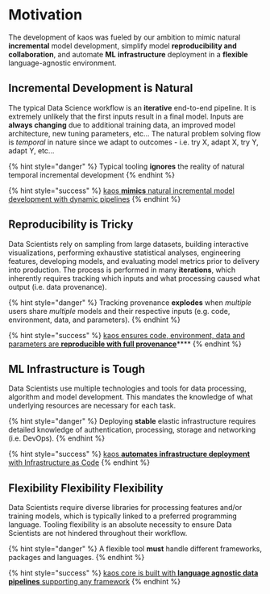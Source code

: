 # Motivation

The development of kaos was fueled by our ambition to mimic natural **incremental** model development, simplify model **reproducibility and collaboration**, and automate **ML** **infrastructure** deployment in a **flexible** language-agnostic environment.

## Incremental Development is Natural

The typical Data Science workflow is an **iterative** end-to-end pipeline. It is extremely unlikely that the first inputs result in a final model. Inputs are **always changing** due to additional training data, an improved model architecture, new tuning parameters, etc... The natural problem solving flow is _temporal_ in nature since we adapt to outcomes - i.e. try X, adapt X, try Y, adapt Y, etc...

{% hint style="danger" %}
Typical tooling **ignores** the reality of natural temporal incremental development
{% endhint %}

{% hint style="success" %}
[kaos **mimics** natural incremental model development with dynamic pipelines](incremental-development.md)
{% endhint %}

## Reproducibility is Tricky

Data Scientists rely on sampling from large datasets, building interactive visualizations, performing exhaustive statistical analyses, engineering features, developing models, and evaluating model metrics prior to delivery into production. The process is performed in many **iterations**, which inherently requires tracking which inputs and what processing caused what output \(i.e. data provenance\).

{% hint style="danger" %}
Tracking provenance **explodes** when _multiple_ users share _multiple_ models and their respective inputs \(e.g. code, environment, data, and parameters\).
{% endhint %}

{% hint style="success" %}
[kaos ensures code, environment, data and parameters are **reproducible with full provenance**](reproducibility.md)\*\*\*\*
{% endhint %}

## ML Infrastructure is Tough

Data Scientists use multiple technologies and tools for data processing, algorithm and model development. This mandates the knowledge of what underlying resources are necessary for each task.

{% hint style="danger" %}
Deploying **stable** elastic infrastructure requires detailed knowledge of authentication, processing, storage and networking \(i.e. DevOps\).
{% endhint %}

{% hint style="success" %}
[kaos **automates infrastructure deployment** with Infrastructure as Code](infrastructure-automation.md)
{% endhint %}

## Flexibility Flexibility Flexibility

Data Scientists require diverse libraries for processing features and/or training models, which is typically linked to a preferred programming language. Tooling flexibility is an absolute necessity to ensure Data Scientists are not hindered throughout their workflow.

{% hint style="danger" %}
A flexible tool **must** handle different frameworks, packages and languages.
{% endhint %}

{% hint style="success" %}
[kaos core is built with **language agnostic data pipelines** supporting any framework](flexibility.md)
{% endhint %}

